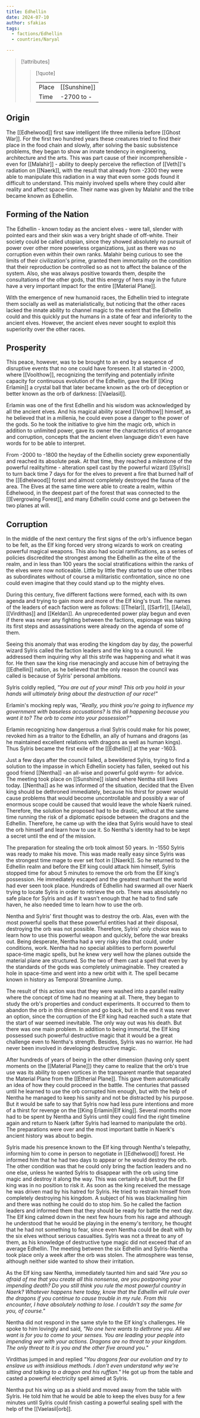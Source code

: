 ```yaml
---
title: Edhellin
date: 2024-07-10
author: sfakias
tags:
  - factions/Edhellin
  - countries/Naryal

---
```

> [!attributes]
> 
> > [!quote]
> >
> > | | |
> > | --- | --- |
> > | Place | [[Sunshine]] |
> > | Time | -2700 to - |

## Origin

The [[Edhelwood]] first saw intelligent life three millenia before [[Ghost War]]. For the first two hundred years these creatures tried to find their place in the food chain and slowly, after solving the basic subsistence problems, they began to show an innate tendency in engineering, architecture and the arts. This was part cause of their incomprehensible - even for [[Malahir]] - ability to deeply perceive the reflection of [[Veth]]'s radiation on [[Naerk]], with the result that already from -2300 they were able to manipulate this radiation in a way that even some gods found it difficult to understand. This mainly involved spells where they could alter reality and affect space-time. Their name was given by Malahir and the tribe became known as Edhellin.

## Forming of the Nation

The Edhellin - known today as the ancient elves - were tall, slender with pointed ears and their skin was a very bright shade of off-white. Their society could be called utopian, since they showed absolutely no pursuit of power over other more powerless organizations, just as there was no corruption even within their own ranks. Malahir being curious to see the limits of their civilization's prime, granted them immortality on the condition that their reproduction be controlled so as not to affect the balance of the system. Also, she was always positive towards them, despite the consultations of the other gods, that this energy of hers may in the future have a very important impact for the entire [[Material Plane]].

With the emergence of new humanoid races, the Edhellin tried to integrate them socially as well as materialistically, but noticing that the other races lacked the innate ability to channel magic to the extent that the Edhellin could and this quickly put the humans in a state of fear and inferiority to the ancient elves. However, the ancient elves never sought to exploit this superiority over the other races.

## Prosperity

This peace, however, was to be brought to an end by a sequence of disruptive events that no one could have foreseen. It all started in -2000, where [[Voolthow]], recognizing the terrifying and potentially infinite capacity for continuous evolution of the Edhellin, gave the Elf [[King Erlamin]] a crystal ball that later became known as the orb of deception or better known as the orb of darkness: [[Vaelasil]].

Erlamin was one of the first Edhellin and his wisdom was acknowledged by all the ancient elves. And his magical ability scared [[Voolthow]] himself, as he believed that in a millenia, he could even pose a danger to the power of the gods. So he took the initiative to give him the magic orb, which in addition to unlimited power, gave its owner the characteristics of arrogance and corruption, concepts that the ancient elven language didn't even have words for to be able to interpret.

From -2000 to -1800 the heyday of the Edhellin society grew exponentially and reached its absolute peak. At that time, they reached a milestone of the powerful reality/time - alteration spell cast by the powerful wizard [[Sylris]] to turn back time 7 days for for the elves to prevent a fire that burned half of the [[Edhelwood]] forest and almost completely destroyed the fauna of the area. The Elves at the same time were able to create a realm, within Edhelwood, in the deepest part of the forest that was connected to the [[Evergrowing Forest]], and many Edhellin could come and go between the two planes at will.

## Corruption

In the middle of the next century the first signs of the orb's influence began to be felt, as the Elf king forced very strong wizards to work on creating powerful magical weapons. This also had social ramifications, as a series of policies discredited the strongest among the Edhellin as the elite of the realm, and in less than 100 years the social stratifications within the ranks of the elves were now noticeable. Little by little they started to use other tribes as subordinates without of course a militaristic confrontation, since no one could even imagine that they could stand up to the mighty elves.

During this century, five different factions were formed, each with its own agenda and trying to gain more and more of the Elf king's trust. The names of the leaders of each faction were as follows: [[Thelar]], [[Sarfir]], [[Aela]], [[Virdithas]] and [[Keldan]]. An unprecedented power play begun and even if there was never any fighting between the factions, espionage was taking its first steps and assassinations were already on the agenda of some of them.

Seeing this anomaly that was eroding the kingdom day by day, the powerful wizard Sylris called the faction leaders and the king to a council. He addressed them inquiring why all this strife was happening and what it was for. He then saw the king rise menacingly and accuse him of betraying the [[Edhellin]] nation, as he believed that the only reason the council was called is because of Sylris' personal ambitions.

Sylris coldly replied, _"You are out of your mind! This orb you hold in your hands will ultimately bring about the destruction of our race!"_

Erlamin's mocking reply was, _"Really, you think you're going to influence my government with baseless accusations? Is this all happening because you want it to? The orb to come into your possession?"_

Erlamin recognizing how dangerous a rival Sylris could make for his power, revoked him as a traitor to the Edhellin, an ally of humans and dragons (as he maintained excellent relations with dragons as well as human kings). Thus Sylris became the first exile of the [[Edhellin]] at the year -1603.

Just a few days after the council failed, a bewildered Sylris, trying to find a solution to the impasse in which Edhellin society has fallen, seeked out his good friend [[Nentha]] -an all-wise and powerful gold wyrm- for advice. The meeting took place on [[Sunshine]] island where Nentha still lives today. [[Nentha]] as he was informed of the situation, decided that the Elven king should be dethroned immediately, because his thirst for power would cause problems that would become uncontrollable and possibly a war of enormous scope could be caused that would leave the whole Naerk ruined. Therefore, the solution he proposed had to be drastic, without at the same time running the risk of a diplomatic episode between the dragons and the Edhellin. Therefore, he came up with the idea that Sylris would have to steal the orb himself and learn how to use it. So Nentha's identity had to be kept a secret until the end of the mission.

The preparation for stealing the orb took almost 50 years. In -1550 Sylris was ready to make his move. This was made really easy since Sylris was the strongest time mage to ever set foot in [[Naerk]]. So he returned to the Edhellin realm and before the Elf king could attack him himself, Sylris stopped time for about 5 minutes to remove the orb from the Elf king's possession. He immediately escaped and the greatest manhunt the world had ever seen took place. Hundreds of Edhellin had swarmed all over Naerk trying to locate Sylris in order to retrieve the orb. There was absolutely no safe place for Sylris and as if it wasn't enough that he had to find safe haven, he also needed time to learn how to use the orb.

Nentha and Sylris' first thought was to destroy the orb. Alas, even with the most powerful spells that these powerful entities had at their disposal, destroying the orb was not possible. Therefore, Sylris' only choice was to learn how to use this powerful weapon and quickly, before the war breaks out. Being desperate, Nentha had a very risky idea that could, under conditions, work. Nentha had no special abilities to perform powerful space-time magic spells, but he knew very well how the planes outside the material plane are structured. So the two of them cast a spell that even by the standards of the gods was completely unimaginable. They created a hole in space-time and went into a new orbit with it. The spell became known in history as Temporal Streamline Jump.

The result of this action was that they were washed into a parallel reality where the concept of time had no meaning at all. There, they began to study the orb's properties and conduct experiments. It occurred to them to abandon the orb in this dimension and go back, but in the end it was never an option, since the corruption of the Elf king had reached such a state that the start of war seemed inevitable. The only way out was his death. But there was one main problem. In addition to being immortal, the Elf king possessed such powerful destructive magic that it would be a great challenge even to Nentha's strength. Besides, Sylris was no warrior. He had never been involved in developing destructive magic.

After hundreds of years of being in the other dimension (having only spent moments on the [[Material Plane]]) they came to realize that the orb's true use was its ability to open vortices in the transparent mantle that separated the Material Plane from the [[Etherial Plane]]. This gave them automatically an idea of ​​how they could proceed in the battle. The centuries that passed until he learned to use the orb corrupted him enough, but with the help of Nentha he managed to keep his sanity and not be distracted by his purpose. But it would be safe to say that Sylris now had less pure intentions and more of a thirst for revenge on the [[King Erlamin|Elf king]]. Several months more had to be spent by Nentha and Sylris until they could find the right timeline again and return to Naerk (after Sylris had learned to manipulate the orb). The preparations were over and the most important battle in Naerk's ancient history was about to begin.

Sylris made his presence known to the Elf king through Nentha's telepathy, informing him to come in person to negotiate in [[Edhelwood]] forest. He informed him that he had two days to appear or he would destroy the orb. The other condition was that he could only bring the faction leaders and no one else, unless he wanted Sylris to disappear with the orb using time magic and destroy it along the way. This was certainly a bluff, but the Elf king was in no position to risk it. As soon as the king received the message he was driven mad by his hatred for Sylris. He tried to restrain himself from completely destroying his kingdom. A subject of his was blackmailing him and there was nothing he could do to stop him. So he called the faction leaders and informed them that they should be ready for battle the next day. The Elf king calmed down in the next few hours from his rage and although he understood that he would be playing in the enemy's territory, he thought that he had not something to fear, since even Nentha could be dealt with by the six elves without serious casualties. Sylris was not a threat to any of them, as his knowledge of destructive type magic did not exceed that of an average Edhellin. The meeting between the six Edhellin and Sylris-Nentha took place only a week after the orb was stolen. The atmosphere was tense, although neither side wanted to show their irritation.

As the Elf king saw Nentha, immediately taunted him and said _"Are you so afraid of me that you create all this nonsense, are you postponing your impending death? Do you still think you rule the most powerful country in Naerk? Whatever happens here today, know that the Edhellin will rule over the dragons if you continue to cause trouble in my rule. From this encounter, I have absolutely nothing to lose. I couldn't say the same for you, of course."_

Nentha did not respond in the same style to the Elf king's challenges. He spoke to him lovingly and said, _"No one here wants to dethrone you. All we want is for you to come to your senses. You are leading your people into impending war with your actions. Dragons are no threat to your kingdom. The only threat to it is you and the other five around you."_

Virdithas jumped in and replied _"You dragons fear our evolution and try to enslave us with insidious methods. I don't even understand why we're sitting and talking to a dragon and his ruffian."_ He got up from the table and casted a powerful electricity spell aimed at Sylris.

Nentha put his wing up as a shield and moved away from the table with Sylris. He told him that he would be able to keep the elves busy for a few minutes until Sylris could finish casting a powerful sealing spell with the help of the [[Vaelasil|orb]].